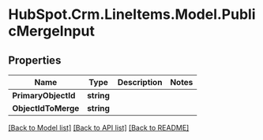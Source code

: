 # HubSpot.Crm.LineItems.Model.PublicMergeInput

## Properties

Name | Type | Description | Notes
------------ | ------------- | ------------- | -------------
**PrimaryObjectId** | **string** |  | 
**ObjectIdToMerge** | **string** |  | 

[[Back to Model list]](../README.md#documentation-for-models) [[Back to API list]](../README.md#documentation-for-api-endpoints) [[Back to README]](../README.md)

